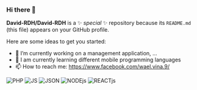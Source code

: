 ### Hi there 👋

**David-RDH/David-RDH** is a ✨ _special_ ✨ repository because its `README.md` (this file) appears on your GitHub profile.

Here are some ideas to get you started:

- 🔭 I’m currently working on a management application, ...
- 🌱 I am currently learning different mobile programming languages
- 📫 How to reach me: https://www.facebook.com/wael.vina.9/

<img src="https://www.vectorlogo.zone/logos/php/php-vertical.svg" alt="PHP"> <img src="https://www.vectorlogo.zone/logos/javascript/javascript-vertical.svg" alt="JS"> <img src="https://www.vectorlogo.zone/logos/json/json-ar21.svg" alt="JSON"> <img src="https://www.vectorlogo.zone/logos/nodejs/nodejs-horizontal.svg" alt="NODEjs"> <img src="https://www.vectorlogo.zone/logos/reactjs/reactjs-ar21.svg" alt="REACTjs"> 
